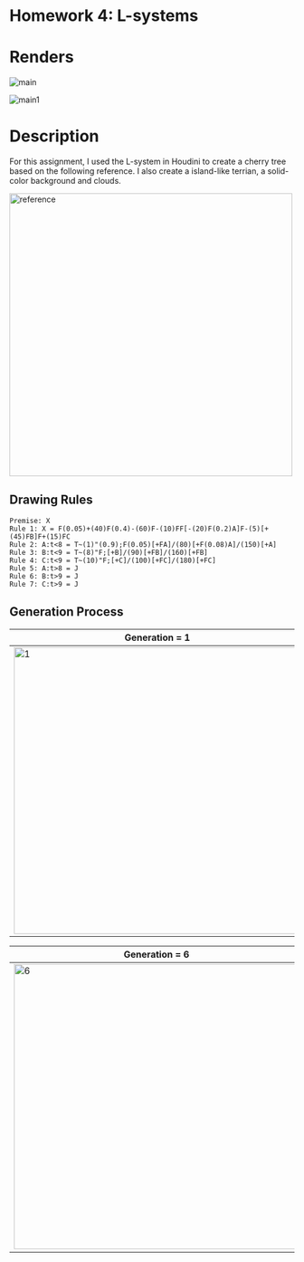 # Homework 4: L-systems

# Renders

![main](https://user-images.githubusercontent.com/33616958/196248196-96164762-54bd-4f9f-8fe7-91ea39560410.png)

![main1](https://user-images.githubusercontent.com/33616958/196256534-e53153d9-4c2b-44b7-b13e-b895bc69cdc7.png)

# Description

For this assignment, I used the L-system in Houdini to create a cherry tree based on the following reference. I also create a island-like terrian, a solid-color background and clouds. 

<img width="500" alt="reference" src="https://user-images.githubusercontent.com/33616958/196232673-3fee00cc-d0f7-4eae-97bb-4ac643f69a96.png">

## Drawing Rules
```
Premise: X
Rule 1: X = F(0.05)+(40)F(0.4)-(60)F-(10)FF[-(20)F(0.2)A]F-(5)[+(45)FB]F+(15)FC
Rule 2: A:t<8 = T~(1)"(0.9);F(0.05)[+FA]/(80)[+F(0.08)A]/(150)[+A]
Rule 3: B:t<9 = T~(8)"F;[+B]/(90)[+FB]/(160)[+FB]
Rule 4: C:t<9 = T~(10)"F;[+C]/(100)[+FC]/(180)[+FC]
Rule 5: A:t>8 = J
Rule 6: B:t>9 = J
Rule 7: C:t>9 = J
```

## Generation Process
|Generation = 1 |Generation = 2 |
|--|--|
|<img width="507" alt="1" src="https://user-images.githubusercontent.com/33616958/196241906-98946594-c4ab-4879-ae39-31da5587ced0.png">|<img width="507" alt="2" src="https://user-images.githubusercontent.com/33616958/196241914-27ecf025-27b4-441b-96b8-2361bf1d49f6.png">|

|Generation = 6 |Generation = 10 |
|--|--|
|<img width="504" alt="6" src="https://user-images.githubusercontent.com/33616958/196243640-2ab82626-905f-4823-840a-50b83e0c5f32.png">|<img width="505" alt="10" src="https://user-images.githubusercontent.com/33616958/196243696-350c1f13-2192-4af4-8410-dc1a2df859d1.png">|
